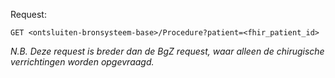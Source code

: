 Request:

``GET <ontsluiten-bronsysteem-base>/Procedure?patient=<fhir_patient_id>``

*N.B. Deze request is breder dan de BgZ request, waar alleen de chirugische verrichtingen worden opgevraagd.*